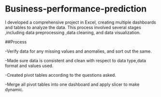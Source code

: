 # Business-performance-prediction
I developed a comprehensive project in Excel, creating multiple dashboards and tables to analyze the data. This process involved several stages ,including data preprocessing ,data cleaning, and data visualization.

##Process

-Verify data for any missing values and anomalies, and sort out the same.

-Made sure data is consistent and clean with respect to data type,data format and values used.

-Created pivot tables according to the questions asked.

-Merge all pivot tables into one dashboard and apply slicer to make dynamic.
